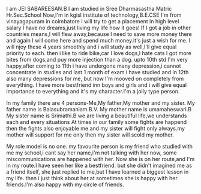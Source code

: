 I am JEI SABAREESAN.B
I am studied in Sree Dharmasastha Matric Hr.Sec.School
Now,I'm in kgisl institute of technology,B.E.CSE
I'm from vinayagapuram in coimbatore
I will try to get a placement in high level salary
I have no dreams,just living my life how it goes!
If I got a job in other countries means,I will flew away,because I need to save more money there and again I will come here and spend much  money.it's just a wish for me.
I will njoy these 4 years smoothly and i will study as well,I'll give equal priority to each.
then i like to ride bike,car
I love dogs,I hate cats
I got more bites from dogs,and puy more injection than a dog.
upto 10th std I'm very happy,after coming to 11th i have undergone many depression,i cannot concentrate in studies and
last 1 month of exam i have studied and in 12th also many depressions for me,
but now I'm mooved on completely from everything.
I have more bestfriend inn boys and girls and i will give equal importance to everything and it's my character.I'm a jolly type person.

In my family there are 4 persons-Me,My father,My mother and my sister.
My father name is Balasubramaniam.B.V.
My mother name is umamaheswari.B
My sister name is Srimathi.B
we are living a beautiful life,we understands each and every situations 
At times in our family some fights are happend then the fights also enjoyable 
me and my sister will  fight only always.my mother will support for me only then my sister will scold my mother.

My role model is no one.
my favourite person is my friend who studied with me my school,i cant say her name,i'm not talking with her now,
some miscommunications are happened with her.
Now she is on her route,and I'm in my route.I have seen her like a bestfriend.
but she didn't imagined me as a friend itself, she just replied to me,but I have learned a biggest lesson in my life.
then i just think about her at sometimes.she is happy with her friends.I'm also happy with my circle of friends.
